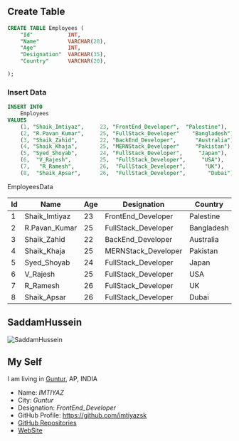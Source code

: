 ## Create Table

```sql
CREATE TABLE Employees (
    "Id"           INT,
    "Name"         VARCHAR(20),
    "Age"          INT,
    "Designation"  VARCHAR(35),
    "Country"      VARCHAR(20),

);
```
### Insert Data

```sql
INSERT INTO
    Employees
VALUES
    (1, "Shaik_Imtiyaz",     23, "FrontEnd_Developer",  "Palestine"),
    (2, "R.Pavan_Kumar",     25, "FullStack_Developer"    "Bangladesh"),
    (3, "Shaik_Zahid",       22, "BackEnd_Developer",      "Australia"),
    (4, "Shaik_Khaja",       25, "MERNStack_Developer"     "Pakistan"),
    (5, "Syed_Shoyab",       24, "FullStack_Developer",     "Japan"),
    (6,  "V_Rajesh",         25,  "FullStack_Developer",     "USA"),
    (7,   "R_Ramesh",        26,  "FullStack_Developer",      "UK"),
    (8,  "Shaik_Apsar",      26,  "FullStack_Developer",       "Dubai")
```

 EmployeesData

|Id| Name        | Age | Designation        | Country   |
|--| ---         | --- | -----------        | -------   |
| 1|Shaik_Imtiyaz| 23  |FrontEnd_Developer  | Palestine |
| 2|R.Pavan_Kumar| 25  |FullStack_Developer | Bangladesh|
| 3|Shaik_Zahid  | 22  |BackEnd_Developer   | Australia |
| 4|Shaik_Khaja  | 25  |MERNStack_Developer | Pakistan  |
| 5|Syed_Shoyab  | 24  |FullStack_Developer | Japan     |
| 6|V_Rajesh     | 25  |FullStack_Developer | USA       |
| 7|R_Ramesh     | 26  |FullStack_Developer | UK        |
| 8|Shaik_Apsar  | 26  |FullStack_Developer | Dubai     |


## SaddamHussein

![SaddamHussein](https://image.cnbcfm.com/api/v1/image/100988129-807741_r.jpg?v=1532564639)

## My Self 


I am living in [Guntur](https://www.tripadvisor.in/Attractions-g12421913-Activities-Guntur_District_Andhra_Pradesh.html), AP, INDIA 

- Name: *IMTIYAZ*
- City: _Guntur_
- Designation: *FrontEnd_Developer*
- GitHub Profile: https://github.com/imtiyazsk
- [GitHub Repositories](https://github.com/imtiyazsk?tab=repositories)
- [WebSite]()

